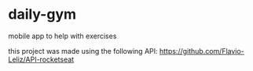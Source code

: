 # daily-gym
mobile app to help with exercises

this project was made using the following API: https://github.com/Flavio-Leliz/API-rocketseat

